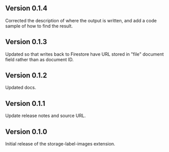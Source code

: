 ## Version 0.1.4

Corrected the description of where the output is written, and add a code sample of how to find the result.

## Version 0.1.3

Updated so that writes back to Firestore have URL stored in "file" document field rather than as document ID.

## Version 0.1.2

Updated docs.

## Version 0.1.1

Update release notes and source URL.

## Version 0.1.0

Initial release of the storage-label-images extension.
